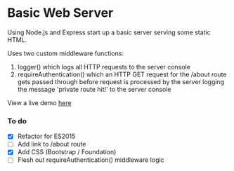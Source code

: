 # Basic Web Server

Using Node.js and Express start up a basic server serving some static HTML.

Uses two custom middleware functions:

1. logger() which logs all HTTP requests to the server console
2. requireAuthentication() which an HTTP GET request for the /about route gets passed through before request is processed by the server logging the message 'private route hit!' to the server console

View a live demo [here](https://reubens-node-web-server.herokuapp.com)

### To do

- [x] Refactor for ES2015
- [ ] Add link to /about route
- [x] Add CSS (Bootstrap / Foundation)
- [ ] Flesh out requireAuthentication() middleware logic
